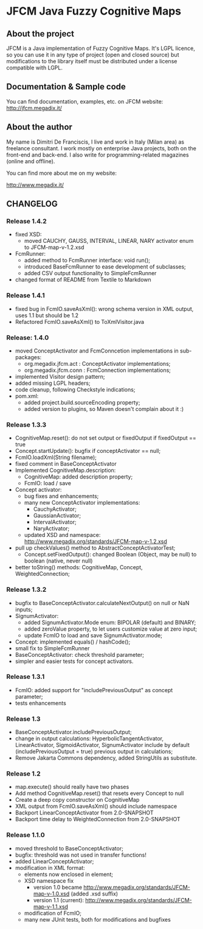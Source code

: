 # JFCM Java Fuzzy Cognitive Maps

## About the project

JFCM is a Java implementation of Fuzzy Cognitive Maps. It's LGPL licence, so you
can use it in any type of project (open and closed source) but modifications to
the library itself must be distributed under a license compatible with LGPL.

## Documentation & Sample code

You can find documentation, examples, etc. on JFCM website:
http://jfcm.megadix.it/

## About the author

My name is Dimitri De Franciscis, I live and work in Italy (Milan area) as freelance consultant. I work mostly on enterprise Java projects, both on the front-end and back-end. I also write for programming-related magazines (online and offline).

You can find more about me on my website:

http://www.megadix.it/

## CHANGELOG

### Release 1.4.2

* fixed XSD:
  * moved CAUCHY, GAUSS, INTERVAL, LINEAR, NARY activator enum to JFCM-map-v-1.2.xsd
* FcmRunner:
  * added method to FcmRunner interface: void run();
  * introduced BaseFcmRunner to ease development of subclasses;
  * added CSV output functionality to SimpleFcmRunner
* changed format of README from Textile to Markdown

### Release 1.4.1

* fixed bug in FcmIO.saveAsXml(): wrong schema version in XML output, uses 1.1 but should be 1.2
* Refactored FcmIO.saveAsXml() to ToXmlVisitor.java

### Release: 1.4.0

* moved ConceptActivator and FcmConncetion implementations in sub-packages:
  * org.megadix.jfcm.act : ConceptActivator implementations;
  * org.megadix.jfcm.conn : FcmConnection implementations;
* implemented Visitor design pattern;
* added missing LGPL headers;
* code cleanup, following Checkstyle indications;
* pom.xml:
  * added project.build.sourceEncoding property;
  * added version to plugins, so Maven doesn't complain about it :)

### Release 1.3.3

* CognitiveMap.reset(): do not set output or fixedOutput if fixedOutput == true
* Concept.startUpdate(): bugfix if conceptActivator == null;
* FcmIO.loadXml(String filename);
* fixed comment in BaseConceptActivator
* Implemented CognitiveMap.description:
  * CognitiveMap: added description property;
  *  FcmIO: load / save
* Concept activator:
  * bug fixes and enhancements;
  * many new ConceptActivator implementations:
    * CauchyActivator;
    * GaussianActivator;
    * IntervalActivator;
    * NaryActivator;
  * updated XSD and namespace: http://www.megadix.org/standards/JFCM-map-v-1.2.xsd
* pull up checkValues() method to AbstractConceptActivatorTest;
  * Concept.setFixedOutput(): changed Boolean (Object, may be null) to boolean (native, never null)
* better toString() methods: CognitiveMap, Concept, WeightedConnection;

### Release 1.3.2

* bugfix to BaseConceptActivator.calculateNextOutput() on null or NaN inputs;
* SignumActivator:
  * added SignumActivator.Mode enum: BIPOLAR (default) and BINARY;
  * added zeroValue property, to let users customize value at zero input;
  * update FcmIO to load and save SignumActivator.mode;
* Concept: implemented equals() / hashCode();
* small fix to SimpleFcmRunner
* BaseConceptActivator: check threshold parameter;
* simpler and easier tests for concept activators.

### Release 1.3.1

* FcmIO: added support for "includePreviousOutput" as concept parameter;
* tests enhancements

### Release 1.3

* BaseConceptActivator.includePreviousOutput;
* change in output calculations: HyperbolicTangentActivator, LinearActivator,
SigmoidActivator, SignumActivator include by default (includePreviousOutput =
true) previous output in calculations;
* Remove Jakarta Commons dependency, added StringUtils as substitute.

### Release 1.2

* map.execute() should really have two phases
* Add method CognitiveMap.reset() that resets every Concept to null
* Create a deep copy constructor on CognitiveMap
* XML output from FcmIO.saveAsXml() should include namespace
* Backport LinearConceptActivator from 2.0-SNAPSHOT
* Backport time delay to WeightedConnection from 2.0-SNAPSHOT

### Release 1.1.0

* moved threshold to BaseConceptActivator;
* bugfix: threshold was not used in transfer functions!
* added LinearConceptActivator;
* modification in XML format:
  * <param> elements now enclosed in <params> element;
  * XSD namespace fix
    * version 1.0 became http://www.megadix.org/standards/JFCM-map-v-1.0.xsd
    (added .xsd suffix)
    * version 1.1 (current):
    http://www.megadix.org/standards/JFCM-map-v-1.1.xsd
  * modification of FcmIO;
  * many new JUnit tests, both for modifications and bugfixes
